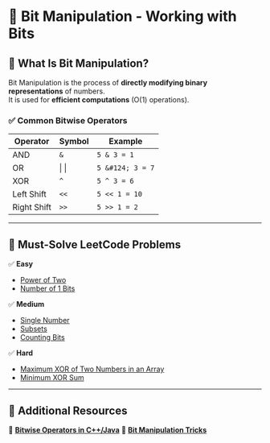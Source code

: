 # 📂 Bit Manipulation - Working with Bits  

## **📌 What Is Bit Manipulation?**  
Bit Manipulation is the process of **directly modifying binary representations** of numbers.  
It is used for **efficient computations** (O(1) operations).  

### **✅ Common Bitwise Operators**
| Operator | Symbol | Example |
|----------|--------|---------|
| AND | `&` | `5 & 3 = 1` |
| OR | &#124; &#124; | `5 &#124; 3 = 7` |
| XOR | `^` | `5 ^ 3 = 6` |
| Left Shift | `<<` | `5 << 1 = 10` |
| Right Shift | `>>` | `5 >> 1 = 2` |

---

## **📌 Must-Solve LeetCode Problems**
✅ **Easy**
- [Power of Two](https://leetcode.com/problems/power-of-two/)  
- [Number of 1 Bits](https://leetcode.com/problems/number-of-1-bits/)  

✅ **Medium**
- [Single Number](https://leetcode.com/problems/single-number/)  
- [Subsets](https://leetcode.com/problems/subsets/)  
- [Counting Bits](https://leetcode.com/problems/counting-bits/)  

✅ **Hard**
- [Maximum XOR of Two Numbers in an Array](https://leetcode.com/problems/maximum-xor-of-two-numbers-in-an-array/)  
- [Minimum XOR Sum](https://leetcode.com/problems/minimum-xor-sum-of-two-arrays/)  

---

## **📌 Additional Resources**
📜 **[Bitwise Operators in C++/Java](https://www.geeksforgeeks.org/bitwise-operators-in-c-cpp/)**
📜 **[Bit Manipulation Tricks](https://www.topcoder.com/thrive/articles/bit-manipulation)**

